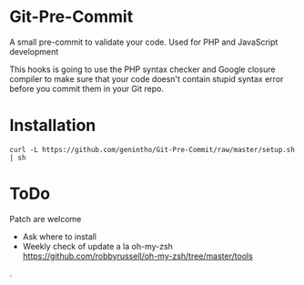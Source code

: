 Git-Pre-Commit
==============

A small pre-commit to validate your code. Used for PHP and JavaScript development

This hooks is going to use the PHP syntax checker and Google closure compiler to make sure
that your code doesn't contain stupid syntax error before you commit them in your Git repo.


Installation
==============
````
curl -L https://github.com/genintho/Git-Pre-Commit/raw/master/setup.sh | sh
````


ToDo
===
Patch are welcome

- Ask where to install
- Weekly check of update a la oh-my-zsh https://github.com/robbyrussell/oh-my-zsh/tree/master/tools

.
